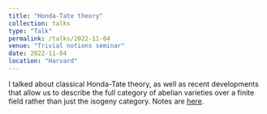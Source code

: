 ```yaml
---
title: "Honda-Tate theory"
collection: talks
type: "Talk"
permalink: /talks/2022-11-04
venue: "Trivial notions seminar"
date: 2022-11-04
location: "Harvard"
---
```


I talked about classical Honda-Tate theory, as well as recent developments that allow us to describe the full category of abelian varieties over a finite field rather than just the isogeny category. Notes are [here](https://dpentland.github.io/files/Trivial_notions.pdf).
